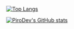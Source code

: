 [![Top Langs](https://github-readme-stats.vercel.app/api/top-langs/?username=PiroDev&theme=radical&layout=compact&langs_count=10)](https://github.com/anuraghazra/github-readme-stats)

[![PiroDev's GitHub stats](https://github-readme-stats.vercel.app/api?username=PiroDev&theme=radical&show_icons=true)](https://github.com/anuraghazra/github-readme-stats)
